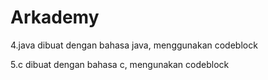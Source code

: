# Arkademy
4.java
dibuat dengan bahasa java,
menggunakan codeblock

5.c
dibuat dengan bahasa c,
mengunakan codeblock
